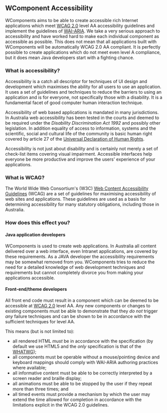 ## WComponent Accessibility

WComponents aims to be able to create accessible rich Internet applications which meet
[WCAG 2.0](http://www.w3.org/TR/WCAG20/) level AA accessibility guidelines and implement the guidelines of
[WAI-ARIA](http://www.w3.org/TR/wai-aria/). We take a very serious approach to accessibility and have worked hard to
make each individual component as accessible as possible. This does not mean that all applications built with
WComponents will be automatically WCAG 2.0 AA compliant. It is perfectly possible to create applications which do not
meet even level A compliance, but it does mean Java developers start with a fighting chance.

### What is accessibility?

Accessibility is a catch all descriptor for techniques of UI design and development which maximises the ability for all
users to use an application. It uses a set of guidelines and techniques to reduce the barriers to using an application
and is for everyone, not specifically those with a disability. It is a fundamental facet of good computer human
interaction technique.

Accessibility of web based applications is mandated in many jurisdictions. In Australia web accessibility has been
tested in the courts and deemed to be required under the _Disability Discrimination Act 1992_ and possibly other
legislation. In addition equality of access to information, systems and the scientific, social and cultural life of the
community is basic human right covered by article 27 of the
[Universal Declaration of Human Rights](http://www.un.org/en/documents/udhr/).

Accessibility is not just about disability and is certainly not merely a set of check-list items covering visual
impairment. Accessible interfaces help everyone be more productive and improve the users' experience of your
applications.

### What is WCAG?

The World Wide Web Consortium's (W3C) [Web Content Accessibility Guidelines](http://www.w3.org/TR/WCAG20/) (WCAG) are
a set of guidelines for maximising accessibility of web sites and applications. These guidelines are used as a basis
for determining accessibility for many statutory obligations, including those in Australia.

### How does this effect you?

#### Java application developers

WComponents is used to create web applications. In Australia all content delivered over a web interface, even Intranet
applications, are covered by these requirements. As a JAVA developer the accessibility requirements may be somewhat
removed from you. WComponents tries to reduce the need for a detailed knowledge of web development techniques and
requirements but cannot completely divorce you from making your applications accessible.

#### Front-end/theme developers

All front end code must result in a component which can be deemed to be accessible at
[WCAG 2.0](http://www.w3.org/TR/WCAG20/) level AA. Any new components or changes to existing components must be able to
demonstrate that they *do not* trigger *any* failure techniques and can be shown to be in accordance with the sufficient
techniques for level AA.

This means (but is not limited to):

* all rendered HTML *must* be in accordance with the specification (by default we use HTML5 and the _only_ specification
is that of the [WHATWG](https://html.spec.whatwg.org/));
* all components must be operable without a mouse/pointing device and keyboard mappings should comply with WAI-ARIA
authoring practices where available;
* all informative content must be able to be correctly interpreted by a screen reader and braille display;
* all animations must be able to be stopped by the user if they repeat more than three times; and
* all timed events must provide a mechanism by which the user may extend the time allowed for completion in accordance
with the limitations explicit in the WCAG 2.0 guidelines.
